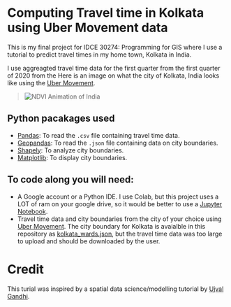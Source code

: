 # **Computing Travel time in Kolkata using Uber Movement data**
This is my final project for IDCE 30274: Programming for GIS where I use a tutorial to predict travel times in my home town, Kolkata in India. 

I use aggreagted travel time data  for the first quarter from the first quarter of 2020 from the Here is an image on what the city of Kolkata, India looks like using the [Uber Movement](https://movement.uber.com/explore/kolkata/travel-times/query?si=128&ti=&ag=wards&dt[tpb]=ALL_DAY&dt[wd;]=1,2,3,4,5,6,7&dt[dr][sd]=2019-12-01&dt[dr][ed]=2019-12-31&cd=&sa;=&sdn=&lang=en-US). 
> ![NDVI Animation of India](images/NDVI_India.gif)


## Python pacakages used
- [Pandas](https://pandas.pydata.org/): To read the `.csv` file containing travel time data.
- [Geopandas](https://geopandas.org/): To read the `.json` file containing data on city boundaries. 
- [Shapely](https://pypi.org/project/Shapely/): To analyze city boundaries. 
- [Matplotlib](https://matplotlib.org/): To display city boundaries.


## To code along you will need:
- A Google account or a Python IDE. I use Colab, but this project uses a LOT of ram on your google drive, so it would be better to use a [Jupyter Notebook](https://jupyter.org/). 
- Travel time data and city boundaries from the city of your choice using [Uber Movement](https://movement.uber.com/?lang=en-US). The city boundary for Kolkata is avaialble in this repository as [kolkata_wards.json](https://github.com/NayantaraB/Travel_Time_Predictions/blob/main/kolkata_wards.json), but the travel time data was too large to upload and should be downloaded by the user. 



# Credit
This turial was inspired by a spatial data science/modelling tutorial by [Ujval Gandhi](https://github.com/spatialthoughts).
